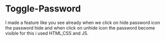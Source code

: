 # Toggle-Password

I made a feature like you see already when we click on hide password icon the password hide and when click on unhide icon the password become visible for this i used HTML,CSS and JS.
